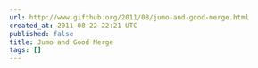 ```yaml
---
url: http://www.gifthub.org/2011/08/jumo-and-good-merge.html
created_at: 2011-08-22 22:21 UTC
published: false
title: Jumo and Good Merge
tags: []
---
```



